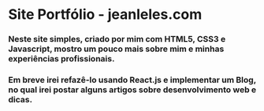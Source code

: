 # Site Portfólio - jeanleles.com

### Neste site simples, criado por mim com HTML5, CSS3 e Javascript, mostro um pouco mais sobre mim e minhas experiências profissionais.

### Em breve irei refazê-lo usando React.js e implementar um Blog, no qual irei postar alguns artigos sobre desenvolvimento web e dicas.